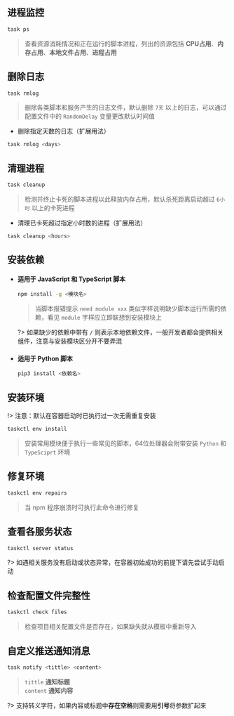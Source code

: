 ## 进程监控
```bash
task ps
```
> 查看资源消耗情况和正在运行的脚本进程，列出的资源包括 **CPU占用**、**内存占用**、**本地文件占用**、**进程占用**

## 删除日志
```bash
task rmlog
```
> 删除各类脚本和服务产生的日志文件，默认删除 `7天` 以上的日志，可以通过配置文件中的 `RandomDelay` 变量更改默认时间值

- 删除指定天数的日志（扩展用法）
```bash
task rmlog <days>
```

## 清理进程
```bash
task cleanup
```
> 检测并终止卡死的脚本进程以此释放内存占用，默认杀死距离启动超过 `6小时` 以上的卡死进程

- 清理已卡死超过指定小时数的进程（扩展用法）
```bash
task cleanup <hours>
```

## 安装依赖

- #### 适用于 JavaScript 和 TypeScript 脚本
    ```bash
    npm install -g <模块名>
    ```
    > 当脚本报错提示 `need module xxx` 类似字样说明缺少脚本运行所需的依赖，看见 `module` 字样应立即联想到安装模块上

  ?> 如果缺少的依赖中带有 `/` 则表示本地依赖文件，一般开发者都会提供相关组件，注意与安装模块区分开不要弄混

- #### 适用于 Python 脚本
    ```bash
    pip3 install <依赖名>
    ```

## 安装环境
!> 注意：默认在容器启动时已执行过一次无需重复安装

```bash
taskctl env install
```
> 安装常用模块便于执行一些常见的脚本，64位处理器会附带安装 `Python` 和 `TypeSciprt` 环境

## 修复环境
```bash
taskctl env repairs
```
> 当 npm 程序崩溃时可执行此命令进行修复

## 查看各服务状态
```bash
taskctl server status
```
?> 如遇相关服务没有启动或状态异常，在容器初始成功的前提下请先尝试手动启动

## 检查配置文件完整性
```bash
taskctl check files
```
> 检查项目相关配置文件是否存在，如果缺失就从模板中重新导入

## 自定义推送通知消息
```bash
task notify <tittle> <content>
```
> `tittle` **通知标题**\
> `content` **通知内容**

?> 支持转义字符，如果内容或标题中**存在空格**则需要用**引号**将参数扩起来
